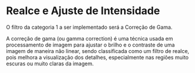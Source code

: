 # Realce e Ajuste de Intensidade

O filtro da categoria 1 a ser implementado será a Correção de Gama.

A correção de gama (ou gamma correction) é uma técnica usada em processamento de imagem para ajustar o brilho e o contraste de uma imagem de maneira não linear, sendo  classificada como um filtro de realce, pois melhora a visualização dos detalhes, especialmente nas regiões muito escuras ou muito claras da imagem.